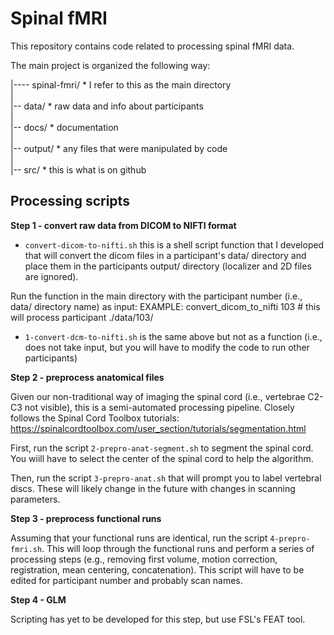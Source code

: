 # Spinal fMRI

This repository contains code related to processing spinal fMRI data.

The main project is organized the following way:

|---- spinal-fmri/    * I refer to this as the main directory <br />
| <br />
|-- data/       * raw data and info about participants <br />
| <br />
|-- docs/       * documentation <br />
| <br />
|-- output/     * any files that were manipulated by code <br />
| <br />
|-- src/        * this is what is on github <br />


## Processing scripts

**Step 1 - convert raw data from DICOM to NIFTI format**

* `convert-dicom-to-nifti.sh` this is a shell script function that I developed that will convert the dicom files in a participant's data/ directory and place them in the participants output/ directory (localizer and 2D files are ignored).

Run the function in the main directory with the participant number (i.e., data/ directory name) as input:
EXAMPLE: convert_dicom_to_nifti 103 # this will process participant ./data/103/

* `1-convert-dcm-to-nifti.sh` is the same above but not as a function (i.e., does not take input, but you will have to modify the code to run other participants)

**Step 2 - preprocess anatomical files**

Given our non-traditional way of imaging the spinal cord (i.e., vertebrae C2-C3 not visible), this is a semi-automated processing pipeline. Closely follows the Spinal Cord Toolbox tutorials: https://spinalcordtoolbox.com/user_section/tutorials/segmentation.html

First, run the script `2-prepro-anat-segment.sh` to segment the spinal cord. You wiill have to select the center of the spinal cord to help the algorithm.

Then, run the script `3-prepro-anat.sh` that will prompt you to label vertebral discs. These will likely change in the future with changes in scanning parameters.

**Step 3 - preprocess functional runs**

Assuming that your functional runs are identical, run the script `4-prepro-fmri.sh`. This will loop through the functional runs and perform a series of processing steps (e.g., removing first volume, motion correction, registration, mean centering, concatenation). This script will have to be edited for participant number and probably scan names.

**Step 4 - GLM**

Scripting has yet to be developed for this step, but use FSL's FEAT tool.


